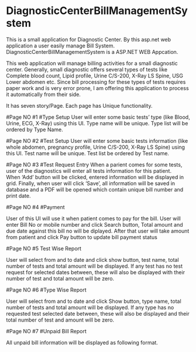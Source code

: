 # DiagnosticCenterBillManagementSystem
This is a small application for Diagnostic Center. By this asp.net web application a user easily manage Bill System.
DiagnosticCenterBillManagementSystem is a ASP.NET WEB Appcation.

This web application will manage billing activities for a small diagnostic center. Generally, small diagnostic offers several
types of tests like Complete blood count, Lipid profile, Urine C/S-200, X-Ray LS Spine, USG Lower abdomen etc. 
Since bill processing for these types of tests requires paper work and is very error prone, I am  offering this application 
to process it automatically from their side. 

It has seven story/Page. Each page has Unique functionality.

#Page NO #1
#Type Setup
User will enter some basic tests’ type (like Blood, Urine, ECG, X-Ray) using this UI. Type name will be unique. 
Type list will be ordered by Type Name.

#Page NO #2
#Test Setup 
User will enter some basic tests information (like whole abdomen, pregnancy profile, Urine C/S-200, X-Ray LS Spine) using this UI. Test name will be unique.
Test list be ordered by Test name.


#Page NO #3
#Test Request Entry
When a parient comes for some tests, user of the diagnostics will enter all tests information for this patient.  
When ‘Add’ button will be clicked, entered information will be displayed in grid. 
Finally, when user will click ‘Save’, all information will be saved in database and a PDF will be opened which contain unique bill number and print date.


#Page NO #4
#Payment

User of this UI will use it when patient comes to pay for the bill. User will enter Bill No or mobile number and click Search 
button, Total amount and due date against this bill no will be diplayed. After that user will take amount from patient and 
click Pay button to update bill payment status



#Page NO #5
Test Wise Report

User will select from and to date and click show button, test name, total number of tests and total amount will be displayed.
If any test has no test request for selected dates between, these will also be displayed with their number of test and total 
amount will be zero.



#Page NO #6
#Type Wise Report

User will select from and to date and click Show button, type name, total number of tests and total amount will be displayed. 
If any type has no requested test selected date between, these will also be displayed and their total number of test and amount will be zero.


#Page NO #7
#Unpaid Bill Report

All unpaid bill information will be displayed as following format.


